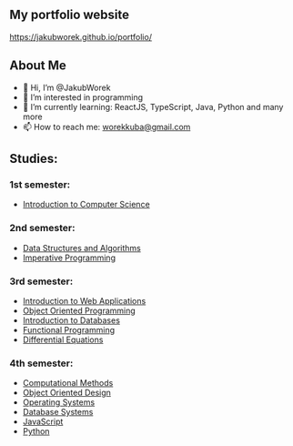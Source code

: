 ## My portfolio website
https://jakubworek.github.io/portfolio/

## About Me
- 👋 Hi, I’m @JakubWorek
- 👀 I’m interested in programming
- 🌱 I’m currently learning: ReactJS, TypeScript, Java, Python and many more
- 📫 How to reach me: worekkuba@gmail.com

## Studies:
### 1st semester:
- [Introduction to Computer Science](https://github.com/JakubWorek/introduction_to_computer_science_course)
### 2nd semester:
- [Data Structures and Algorithms](https://github.com/JakubWorek/algorithms_and_data_structures_course)
- [Imperative Programming](https://github.com/JakubWorek/imperative_programming_course)
### 3rd semester:
- [Introduction to Web Applications](https://github.com/JakubWorek/introduction_to_web_applications)
- [Object Oriented Programming](https://github.com/JakubWorek/object_oriented_programming_course)  
- [Introduction to Databases](https://github.com/JakubWorek/introduction_to_databases_course)  
- [Functional Programming](https://github.com/JakubWorek/functional_programming_course)  
- [Differential Equations](https://github.com/JakubWorek/elastic_deformation)
### 4th semester:
- [Computational Methods](https://github.com/JakubWorek/computational_methods_course)
- [Object Oriented Design](https://github.com/JakubWorek/object_oriented_design_course)
- [Operating Systems](https://github.com/JakubWorek/operating_systems_course)
- [Database Systems](https://github.com/JakubWorek/database_systems_course)
- [JavaScript](https://github.com/JakubWorek/javascript_course)
- [Python](https://github.com/JakubWorek/python_course)
<!---
JakubWorek/JakubWorek is a ✨ special ✨ repository because its `README.md` (this file) appears on your GitHub profile.
You can click the Preview link to take a look at your changes.
--->
